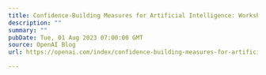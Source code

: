 ```yaml
---
title: Confidence-Building Measures for Artificial Intelligence: Workshop proceedings
description: ""
summary: ""
pubDate: Tue, 01 Aug 2023 07:00:00 GMT
source: OpenAI Blog
url: https://openai.com/index/confidence-building-measures-for-artificial-intelligence

---
```


